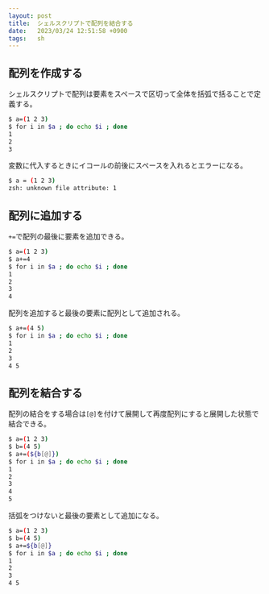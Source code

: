 ```yaml
---
layout: post
title:  シェルスクリプトで配列を結合する
date:   2023/03/24 12:51:58 +0900
tags:   sh
---
```


## 配列を作成する

シェルスクリプトで配列は要素をスペースで区切って全体を括弧で括ることで定義する。

```sh
$ a=(1 2 3)
$ for i in $a ; do echo $i ; done
1
2
3
```

変数に代入するときにイコールの前後にスペースを入れるとエラーになる。

```sh
$ a = (1 2 3)
zsh: unknown file attribute: 1
```

## 配列に追加する

`+=`で配列の最後に要素を追加できる。

```sh
$ a=(1 2 3)
$ a+=4
$ for i in $a ; do echo $i ; done
1
2
3
4
```

配列を追加すると最後の要素に配列として追加される。

```sh
$ a+=(4 5)
$ for i in $a ; do echo $i ; done
1
2
3
4 5
```

## 配列を結合する

配列の結合をする場合は`[@]`を付けて展開して再度配列にすると展開した状態で結合できる。

```sh
$ a=(1 2 3)
$ b=(4 5)
$ a+=(${b[@]})
$ for i in $a ; do echo $i ; done
1
2
3
4
5
```

括弧をつけないと最後の要素として追加になる。

```sh
$ a=(1 2 3)
$ b=(4 5)
$ a+=${b[@]}
$ for i in $a ; do echo $i ; done
1
2
3
4 5
```
